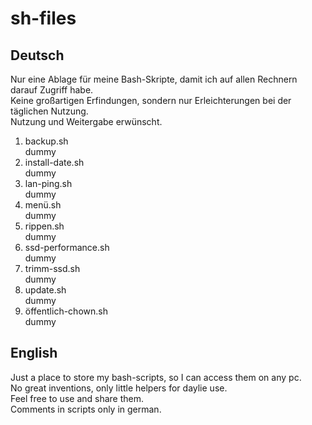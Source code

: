 # sh-files
## Deutsch
Nur eine Ablage für meine Bash-Skripte, damit ich auf allen Rechnern darauf Zugriff habe.  
Keine großartigen Erfindungen, sondern nur Erleichterungen bei der täglichen Nutzung.  
Nutzung und Weitergabe erwünscht.
1. backup.sh  
dummy
1. install-date.sh  
dummy
1. lan-ping.sh  
dummy
1. menü.sh  
dummy
1. rippen.sh  
dummy
1. ssd-performance.sh  
dummy
1. trimm-ssd.sh  
dummy
1. update.sh  
dummy
1. öffentlich-chown.sh  
dummy

## English
Just a place to store my bash-scripts, so I can access them on any pc.  
No great inventions, only little helpers for daylie use.  
Feel free to use and share them.  
Comments in scripts only in german.  
